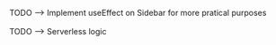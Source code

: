 TODO --> Implement useEffect on Sidebar for more pratical purposes <br><br>
TODO --> Serverless logic